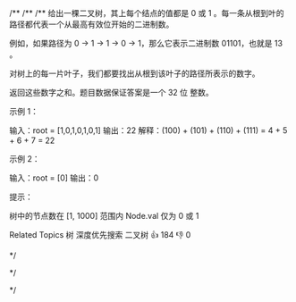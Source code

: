 /**
/**
/**
给出一棵二叉树，其上每个结点的值都是 0 或 1 。每一条从根到叶的路径都代表一个从最高有效位开始的二进制数。 

 
 例如，如果路径为 0 -> 1 -> 1 -> 0 -> 1，那么它表示二进制数 01101，也就是 13 。 
 

 对树上的每一片叶子，我们都要找出从根到该叶子的路径所表示的数字。 

 返回这些数字之和。题目数据保证答案是一个 32 位 整数。 

 

 示例 1： 

 
输入：root = [1,0,1,0,1,0,1]
输出：22
解释：(100) + (101) + (110) + (111) = 4 + 5 + 6 + 7 = 22
 

 示例 2： 

 
输入：root = [0]
输出：0
 

 

 提示： 

 
 树中的节点数在 [1, 1000] 范围内 
 Node.val 仅为 0 或 1 
 
 Related Topics 树 深度优先搜索 二叉树 👍 184 👎 0

*/

*/

*/